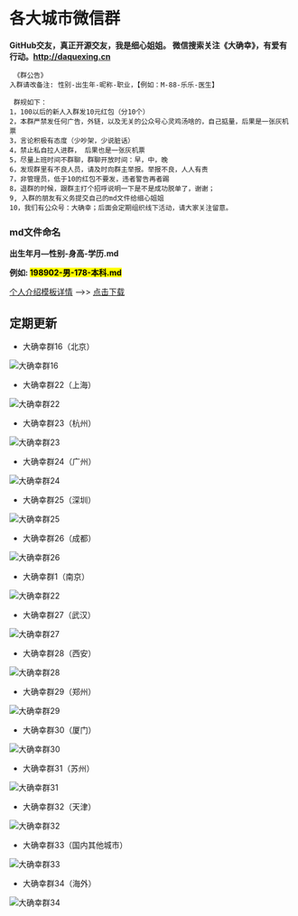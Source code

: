 #  各大城市微信群
**GitHub交友，真正开源交友，我是细心姐姐。 微信搜索关注《大确幸》，有爱有行动。<http://daquexing.cn>**
	
	 《群公告》
	入群请改备注: 性别-出生年-昵称-职业，【例如：M-88-乐乐-医生】
	
	 群规如下：    
	1，100以后的新人入群发10元红包（分10个）
	2，本群严禁发任何广告，外链，以及无关的公众号心灵鸡汤啥的，自己掂量，后果是一张灰机票
	3，言论积极有态度（少吵架，少说脏话）
	4，禁止私自拉人进群， 后果也是一张灰机票
	5，尽量上班时间不群聊，群聊开放时间：早，中，晚
	6，发现群里有不良人员，请及时向群主举报。举报不良，人人有责
	7，非管理员，低于10的红包不要发，违者警告再者踢 
	8，退群的时候，跟群主打个招呼说明一下是不是成功脱单了，谢谢；
	9, 入群的朋友有义务提交自己的md文件给细心姐姐
	10，我们有公众号：大确幸；后面会定期组织线下活动，请大家关注留意。

### md文件命名
**出生年月—性别-身高-学历.md**

**例如: <mark>198902-男-178-本科.md</mark>**

 [个人介绍模板详情](./个人介绍模板.md "下载个人介绍模板") -->>  [点击下载](./个人介绍模板.md "下载个人介绍模板") 

##  定期更新
* 大确幸群16（北京）

![大确幸群16](https://img.cdn.daquexing.cn/upload/20180925/16e2896831104b828482253c8308f582.png)

* 大确幸群22（上海）

![大确幸群22](https://img.cdn.daquexing.cn/upload/20180925/b5834793ba104d5cab07166198f2300d.png)

* 大确幸群23（杭州）

![大确幸群23](https://img.cdn.daquexing.cn/upload/20180925/2a8d02ac7bcc49d6b72617d8bf9fece7.png)

* 大确幸群24（广州）

![大确幸群24](https://img.cdn.daquexing.cn/upload/20180925/3950c4456ceb4de1b15db52bfac627ce.png)

* 大确幸群25（深圳）

![大确幸群25](https://img.cdn.daquexing.cn/upload/20180925/e8b9c656f5244bda8b35b89112c2dbd7.png)

* 大确幸群26（成都）

![大确幸群26](https://img.cdn.daquexing.cn/upload/20180925/8dd63cb517e945cc9e574436b81595e1.png)


* 大确幸群1（南京）

![大确幸群22](https://img.cdn.daquexing.cn/upload/20180925/e2194cd371804b1083bff7d780e8eec3.png)


* 大确幸群27（武汉）

![大确幸群27](https://img.cdn.daquexing.cn/upload/20180925/fefc95bab23f4a539454b0f2a8b0c835.png)

* 大确幸群28（西安）

![大确幸群28](https://img.cdn.daquexing.cn/upload/20180925/41338fdd7a6740cda00deddf1f8e7a20.png)

* 大确幸群29（郑州）

![大确幸群29](https://img.cdn.daquexing.cn/upload/20180925/f78eeb3bbee141ff87022ca0dd40e844.png)

* 大确幸群30（厦门）

![大确幸群30](https://img.cdn.daquexing.cn/upload/20180925/ceaa865921ac49fba801204334ee7a97.png)

* 大确幸群31（苏州）

![大确幸群31](https://img.cdn.daquexing.cn/upload/20180925/d650b3e3f6104dbbb575e5755083e757.png)

* 大确幸群32（天津）

![大确幸群32](https://img.cdn.daquexing.cn/upload/20180925/61bcca11de0b4eec9e1bf940c38a95ff.png)

* 大确幸群33（国内其他城市）

![大确幸群33](https://img.cdn.daquexing.cn/upload/20180925/0317afa1e20a4c858b25d85768fca579.png)

* 大确幸群34（海外）

![大确幸群34](https://img.cdn.daquexing.cn/upload/20180925/c539a31c541f483ea145f04fd41a3384.png)